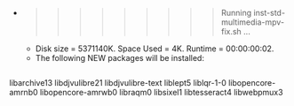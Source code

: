 * >>>>>>>>> Running inst-std-multimedia-mpv-fix.sh ...
  * Disk size = 5371140K. Space Used = 4K. Runtime = 00:00:00:02.
  * The following NEW packages will be installed:
  ```bash
libarchive13 libdjvulibre21 libdjvulibre-text liblept5 liblqr-1-0
libopencore-amrnb0 libopencore-amrwb0 libraqm0 libsixel1 libtesseract4
libwebpmux3
  ```

